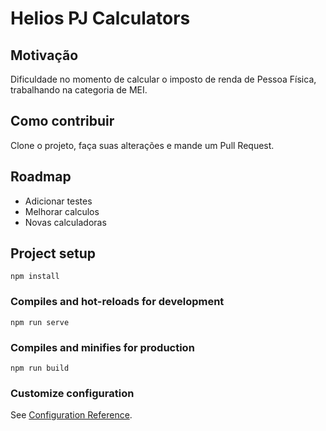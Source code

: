 # Helios PJ Calculators

## Motivação

Dificuldade no momento de calcular o imposto de renda de Pessoa Física, trabalhando
na categoria de MEI.

## Como contribuir

Clone o projeto, faça suas alterações e mande um Pull Request.

## Roadmap

- Adicionar testes
- Melhorar calculos
- Novas calculadoras

## Project setup
```
npm install
```

### Compiles and hot-reloads for development
```
npm run serve
```

### Compiles and minifies for production
```
npm run build
```

### Customize configuration
See [Configuration Reference](https://cli.vuejs.org/config/).
